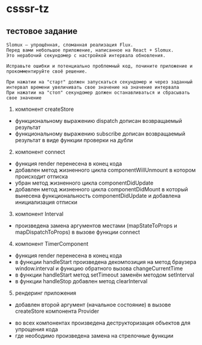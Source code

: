 # csssr-tz
## тестовое задание

```
Slomux — упрощённая, сломанная реализация Flux.
Перед вами небольшое приложение, написанное на React + Slomux.
Это нерабочий секундомер с настройкой интервала обновления.

Исправьте ошибки и потенциально проблемный код, почините приложение и прокомментируйте своё решение.

При нажатии на "старт" должен запускаться секундомер и через заданный интервал времени увеличивать свое значение на значение интервала
При нажатии на "стоп" секундомер должен останавливаться и сбрасывать свое значение
```

1. компонент createStore
 - функциональному выражению dispatch дописан возвращаемый результат
 - функциональному выражению subscribe дописан возвращаемый результат в виде функции проверки на дубли

2. компонент connect
 - функция render перенесена в конец кода
 - добавлен метод жизненного цикла componentWillUnmount в котором происходит отписка
 - убран метод жизненного цикла componentDidUpdate 
 - добавлен метод жизненного цикла componentDidMount в который вынесена функциональность componentDidUpdate и добавлена инициализация отписки

3. компонент Interval
 - произведена замена аргументов местами (mapStateToProps и mapDispatchToProps) в вызове функции connect

4. компонент TimerComponent
 - функция render перенесена в конец кода
 - в функции handleStart произведена декомпозиция на метод браузера window.interval и функцию обратного вызова changeCurrentTime
 - в функции handleStart метод setTimeout заменён методом setInterval
 - в функции handleStop добавлен метод clearInterval

5. рендеринг приложения
 - добавлен второй аргумент (начальное состояние) в вызове createStore компонента Provider




+ во всех компонентах произведена деструкторизация объектов для упрощения кода
+ где неободимо произведена замена на стрелочные функции
